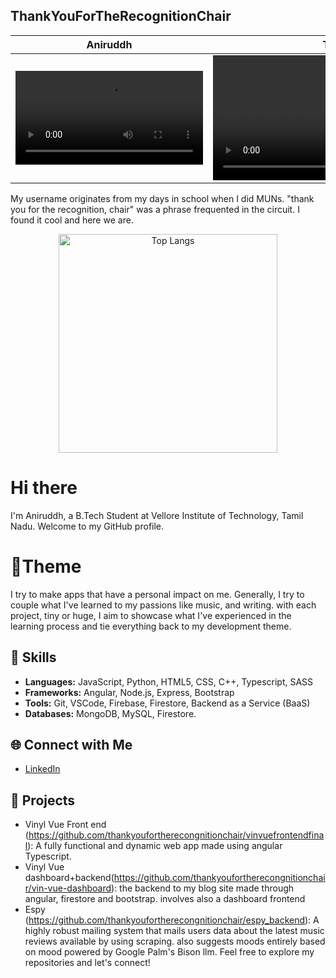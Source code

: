 ## ThankYouForTheRecognitionChair
Aniruddh              |  Tiwari
:-------------------------:|:-------------------------:
<video src="https://github.com/thankyoufortherecongnitionchair/thankyoufortherecongnitionchair/assets/77891681/1c9bb549-df6a-4b87-8dc7-18f22f944cbd"/> |  <video src="https://github.com/thankyoufortherecongnitionchair/thankyoufortherecongnitionchair/assets/77891681/a7627e33-6608-4876-85f2-0384e30d8c23" width="400"/>

My username originates from my days in school when I did MUNs. "thank you for the recognition, chair" was a phrase frequented in the circuit. I found it cool and here we are.

<div align="center">
  <img src="https://github-readme-stats.vercel.app/api/top-langs/?username=thankyoufortherecongnitionchair&hide_progress=true" alt="Top Langs" height="350" width="350">
</div>

# Hi there

I'm Aniruddh, a B.Tech Student at Vellore Institute of Technology, Tamil Nadu. Welcome to my GitHub profile.

# 🎨Theme

I try to make apps that have a personal impact on me. Generally, I try to couple what I've learned to my passions like music, and writing. with each project, tiny or huge, I aim to showcase what I've experienced in the learning process and tie everything back to my development theme.

## 🚀 Skills

- **Languages:** JavaScript, Python, HTML5, CSS, C++, Typescript, SASS 
- **Frameworks:** Angular, Node.js, Express, Bootstrap
- **Tools:** Git, VSCode, Firebase, Firestore, Backend as a Service (BaaS)
- **Databases:** MongoDB, MySQL, Firestore.

## 🌐 Connect with Me

- [LinkedIn](https://www.linkedin.com/in/aniruddh-tiwari-7ab938134/)

## 📂 Projects

- Vinyl Vue Front end (https://github.com/thankyoufortherecongnitionchair/vinvuefrontendfinal): A fully functional and dynamic web app made using angular Typescript.
- Vinyl Vue dashboard+backend(https://github.com/thankyoufortherecongnitionchair/vin-vue-dashboard): the backend to my blog site made through angular, firestore and bootstrap. involves also a dashboard frontend 
- Espy (https://github.com/thankyoufortherecongnitionchair/espy_backend): A highly robust mailing system that mails users  data about the latest music reviews available by using scraping. also suggests moods entirely based on mood powered by Google Palm's Bison llm.
Feel free to explore my repositories and let's connect!

